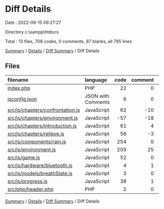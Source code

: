 # Diff Details

Date : 2022-06-15 09:27:27

Directory c:\\xampp\\htdocs

Total : 13 files,  708 codes, 0 comments, 87 blanks, all 795 lines

[Summary](results.md) / [Details](details.md) / [Diff Summary](diff.md) / Diff Details

## Files
| filename | language | code | comment | blank | total |
| :--- | :--- | ---: | ---: | ---: | ---: |
| [index.php](/index.php) | PHP | 22 | 0 | 4 | 26 |
| [jsconfig.json](/jsconfig.json) | JSON with Comments | 6 | 0 | 1 | 7 |
| [src/js/chapters/confrontation.js](/src/js/chapters/confrontation.js) | JavaScript | 62 | -10 | 4 | 56 |
| [src/js/chapters/environment.js](/src/js/chapters/environment.js) | JavaScript | -57 | -18 | -16 | -91 |
| [src/js/chapters/introduction.js](/src/js/chapters/introduction.js) | JavaScript | 61 | 4 | 14 | 79 |
| [src/js/chapters/relieve.js](/src/js/chapters/relieve.js) | JavaScript | 56 | -3 | 12 | 65 |
| [src/js/components/rain.js](/src/js/components/rain.js) | JavaScript | 254 | 0 | 1 | 255 |
| [src/js/environment.js](/src/js/environment.js) | JavaScript | 205 | 25 | 46 | 276 |
| [src/js/game.js](/src/js/game.js) | JavaScript | 52 | 0 | 8 | 60 |
| [src/js/hardware/bluetooth.js](/src/js/hardware/bluetooth.js) | JavaScript | 4 | 1 | 3 | 8 |
| [src/js/models/breathState.js](/src/js/models/breathState.js) | JavaScript | 3 | 0 | 1 | 4 |
| [src/js/progress.js](/src/js/progress.js) | JavaScript | 38 | 1 | 9 | 48 |
| [src/php/header.php](/src/php/header.php) | PHP | 2 | 0 | 0 | 2 |

[Summary](results.md) / [Details](details.md) / [Diff Summary](diff.md) / Diff Details